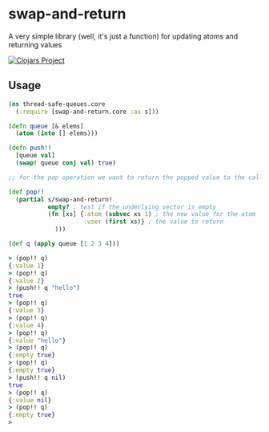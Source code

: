 # swap-and-return

A very simple library (well, it's just a function) for updating atoms and returning values

[![Clojars Project](https://img.shields.io/clojars/v/beoliver/swap-and-return.svg)](https://clojars.org/beoliver/swap-and-return)

## Usage

```clojure
(ns thread-safe-queues.core
  (:require [swap-and-return.core :as s]))

(defn queue [& elems]
  (atom (into [] elems)))

(defn push!!
  [queue val]
  (swap! queue conj val) true)

;; for the pop operation we want to return the popped value to the calling thread

(def pop!!
  (partial s/swap-and-return!
           empty? ; test if the underlying vector is empty
           (fn [xs] {:atom (subvec xs 1) ; the new value for the atom
                     :user (first xs)} ; the value to return
		     )))

(def q (apply queue [1 2 3 4]))

> (pop!! q)
{:value 1}
> (pop!! q)
{:value 2}
> (push!! q "hello")
true
> (pop!! q)
{:value 3}
> (pop!! q)
{:value 4}
> (pop!! q)
{:value "hello"}
> (pop!! q)
{:empty true}
> (pop!! q)
{:empty true}
> (push!! q nil)
true
> (pop!! q)
{:value nil}
> (pop!! q)
{:empty true}
>
```
